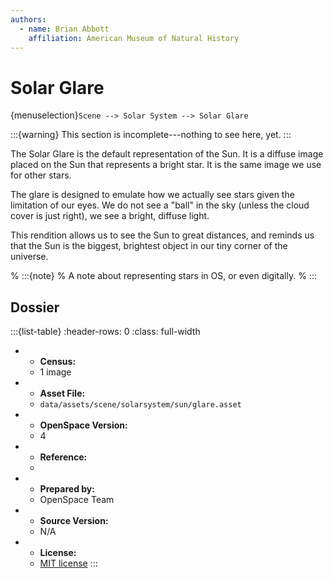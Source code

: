 ```yaml
---
authors:
  - name: Brian Abbott
    affiliation: American Museum of Natural History
---
```



# Solar Glare

{menuselection}`Scene --> Solar System --> Solar Glare`


:::{warning}
This section is incomplete---nothing to see here, yet.
:::

The Solar Glare is the default representation of the Sun. It is a diffuse image placed on the Sun that represents a bright star. It is the same image we use for other stars.

The glare is designed to emulate how we actually see stars given the limitation of our eyes. We do not see a "ball" in the sky (unless the cloud cover is just right), we see a bright, diffuse light.

This rendition allows us to see the Sun to great distances, and reminds us that the Sun is the biggest, brightest object in our tiny corner of the universe.


% :::{note}
% A note about representing stars in OS, or even digitally.
% :::



## Dossier

:::{list-table}
:header-rows: 0
:class: full-width

* - **Census:**
  - 1 image
* - **Asset File:**
  - `data/assets/scene/solarsystem/sun/glare.asset`
* - **OpenSpace Version:**
  - 4
* - **Reference:**
  - 
* - **Prepared by:**
  - OpenSpace Team
* - **Source Version:**
  - N/A 
* - **License:**
  - [MIT license](https://github.com/OpenSpace/OpenSpace/blob/master/LICENSE.md)
:::